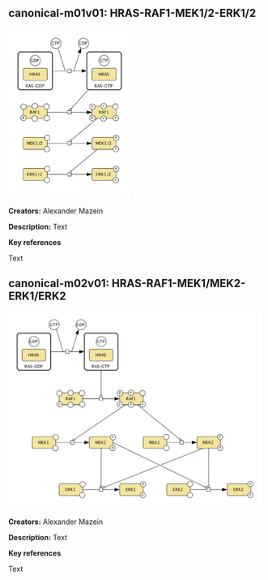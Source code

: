 ## canonical-m01v01: HRAS-RAF1-MEK1/2-ERK1/2

<img src="canonical-m01-v01.png" width="240"/>


**Creators:** Alexander Mazein

**Description:** Text  

**Key references**  

Text

## canonical-m02v01: HRAS-RAF1-MEK1/MEK2-ERK1/ERK2

<img src="canonical-m02-v01.png" width="500"/>

**Creators:** Alexander Mazein

**Description:** Text  

**Key references**  

Text

